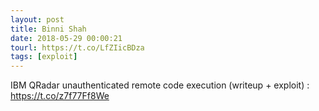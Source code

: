 ```yaml
---
layout: post
title: Binni Shah
date: 2018-05-29 00:00:21
tourl: https://t.co/LfZIicBDza
tags: [exploit]
---
```

IBM QRadar unauthenticated remote code execution (writeup + exploit) : https://t.co/z7f77Ff8We